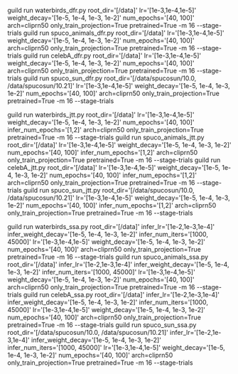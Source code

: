 guild run waterbirds_dfr.py root_dir='[/data]' lr='[1e-3,1e-4,1e-5]' weight_decay='[1e-5, 1e-4, 1e-3, 1e-2]' num_epochs='[40, 100]' arch=cliprn50 only_train_projection=True pretrained=True -m 16 --stage-trials
guild run spuco_animals_dfr.py root_dir='[/data]' lr='[1e-3,1e-4,1e-5]' weight_decay='[1e-5, 1e-4, 1e-3, 1e-2]' num_epochs='[40, 100]' arch=cliprn50 only_train_projection=True pretrained=True -m 16 --stage-trials
guild run celebA_dfr.py root_dir='[/data]' lr='[1e-3,1e-4,1e-5]' weight_decay='[1e-5, 1e-4, 1e-3, 1e-2]' num_epochs='[40, 100]' arch=cliprn50 only_train_projection=True pretrained=True -m 16 --stage-trials
guild run spuco_sun_dfr.py root_dir='[/data/spucosun/10.0, /data/spucosun/10.21]' lr='[1e-3,1e-4,1e-5]' weight_decay='[1e-5, 1e-4, 1e-3, 1e-2]' num_epochs='[40, 100]' arch=cliprn50 only_train_projection=True pretrained=True -m 16 --stage-trials

guild run waterbirds_jtt.py root_dir='[/data]' lr='[1e-3,1e-4,1e-5]' weight_decay='[1e-5, 1e-4, 1e-3, 1e-2]' num_epochs='[40, 100]' infer_num_epochs='[1,2]' arch=cliprn50 only_train_projection=True pretrained=True -m 16 --stage-trials
guild run spuco_animals_jtt.py root_dir='[/data]' lr='[1e-3,1e-4,1e-5]' weight_decay='[1e-5, 1e-4, 1e-3, 1e-2]' num_epochs='[40, 100]' infer_num_epochs='[1,2]' arch=cliprn50 only_train_projection=True pretrained=True -m 16 --stage-trials
guild run celebA_jtt.py root_dir='[/data]' lr='[1e-3,1e-4,1e-5]' weight_decay='[1e-5, 1e-4, 1e-3, 1e-2]' num_epochs='[40, 100]' infer_num_epochs='[1,2]' arch=cliprn50 only_train_projection=True pretrained=True -m 16 --stage-trials
guild run spuco_sun_jtt.py root_dir='[/data/spucosun/10.0, /data/spucosun/10.21]' lr='[1e-3,1e-4,1e-5]' weight_decay='[1e-5, 1e-4, 1e-3, 1e-2]' num_epochs='[40, 100]' infer_num_epochs='[1,2]' arch=cliprn50 only_train_projection=True pretrained=True -m 16 --stage-trials

guild run waterbirds_ssa.py root_dir='[/data]' infer_lr='[1e-2,1e-3,1e-4]' infer_weight_decay='[1e-5, 1e-4, 1e-3, 1e-2]' infer_num_iters='[1000, 45000]' lr='[1e-3,1e-4,1e-5]' weight_decay='[1e-5, 1e-4, 1e-3, 1e-2]' num_epochs='[40, 100]' arch=cliprn50 only_train_projection=True pretrained=True -m 16 --stage-trials
guild run spuco_animals_ssa.py root_dir='[/data]' infer_lr='[1e-2,1e-3,1e-4]' infer_weight_decay='[1e-5, 1e-4, 1e-3, 1e-2]' infer_num_iters='[1000, 45000]' lr='[1e-3,1e-4,1e-5]' weight_decay='[1e-5, 1e-4, 1e-3, 1e-2]' num_epochs='[40, 100]' arch=cliprn50 only_train_projection=True pretrained=True -m 16 --stage-trials
guild run celebA_ssa.py root_dir='[/data]' infer_lr='[1e-2,1e-3,1e-4]' infer_weight_decay='[1e-5, 1e-4, 1e-3, 1e-2]' infer_num_iters='[1000, 45000]' lr='[1e-3,1e-4,1e-5]' weight_decay='[1e-5, 1e-4, 1e-3, 1e-2]' num_epochs='[40, 100]' arch=cliprn50 only_train_projection=True pretrained=True -m 16 --stage-trials
guild run spuco_sun_ssa.py root_dir='[/data/spucosun/10.0, /data/spucosun/10.21]' infer_lr='[1e-2,1e-3,1e-4]' infer_weight_decay='[1e-5, 1e-4, 1e-3, 1e-2]' infer_num_iters='[1000, 45000]' lr='[1e-3,1e-4,1e-5]' weight_decay='[1e-5, 1e-4, 1e-3, 1e-2]' num_epochs='[40, 100]' arch=cliprn50 only_train_projection=True pretrained=True -m 16 --stage-trials
